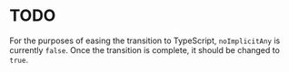 # TODO

For the purposes of easing the transition to TypeScript, `noImplicitAny` is
currently `false`. Once the transition is complete, it should be changed to
`true`.